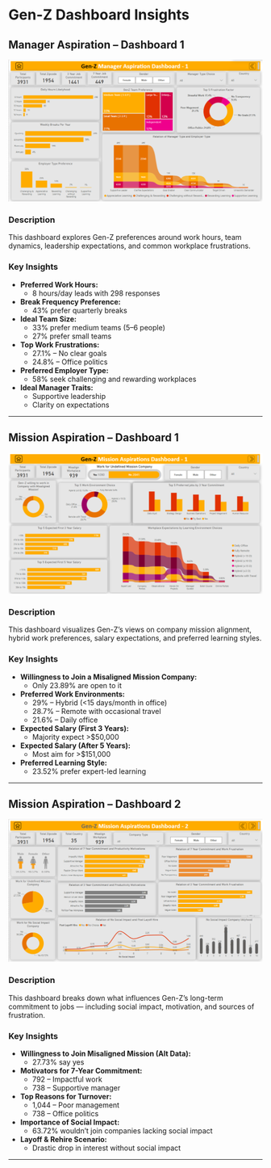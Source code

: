 # Gen-Z Dashboard Insights

## Manager Aspiration – Dashboard 1

![Manager Aspiration](https://github.com/nileshsharma-dp/Dashboards/blob/main/Gen-Z%20Dashboard/Images/Dashboard%20Screenshots/Manager%20Aspiration%20-%201.png)

### Description
This dashboard explores Gen-Z preferences around work hours, team dynamics, leadership expectations, and common workplace frustrations.

### Key Insights
- **Preferred Work Hours:**
  - 8 hours/day leads with 298 responses
- **Break Frequency Preference:**
  - 43% prefer quarterly breaks
- **Ideal Team Size:**
  - 33% prefer medium teams (5–6 people)
  - 27% prefer small teams
- **Top Work Frustrations:**
  - 27.1% – No clear goals
  - 24.8% – Office politics
- **Preferred Employer Type:**
  - 58% seek challenging and rewarding workplaces
- **Ideal Manager Traits:**
  - Supportive leadership
  - Clarity on expectations

---

## Mission Aspiration – Dashboard 1

![Mission Aspiration 1](https://github.com/nileshsharma-dp/Dashboards/blob/main/Gen-Z%20Dashboard/Images/Dashboard%20Screenshots/Mission%20Aspiration%20-%201.png)

### Description
This dashboard visualizes Gen-Z’s views on company mission alignment, hybrid work preferences, salary expectations, and preferred learning styles.

### Key Insights
- **Willingness to Join a Misaligned Mission Company:**
  - Only 23.89% are open to it
- **Preferred Work Environments:**
  - 29% – Hybrid (<15 days/month in office)
  - 28.7% – Remote with occasional travel
  - 21.6% – Daily office
- **Expected Salary (First 3 Years):**
  - Majority expect >$50,000
- **Expected Salary (After 5 Years):**
  - Most aim for >$151,000
- **Preferred Learning Style:**
  - 23.52% prefer expert-led learning

---

## Mission Aspiration – Dashboard 2

![Mission Aspiration 2](https://github.com/nileshsharma-dp/Dashboards/blob/main/Gen-Z%20Dashboard/Images/Dashboard%20Screenshots/Mission%20Aspiration%20-%202.png)

### Description
This dashboard breaks down what influences Gen-Z’s long-term commitment to jobs — including social impact, motivation, and sources of frustration.

### Key Insights
- **Willingness to Join Misaligned Mission (Alt Data):**
  - 27.73% say yes
- **Motivators for 7-Year Commitment:**
  - 792 – Impactful work
  - 738 – Supportive manager
- **Top Reasons for Turnover:**
  - 1,044 – Poor management
  - 738 – Office politics
- **Importance of Social Impact:**
  - 63.72% wouldn’t join companies lacking social impact
- **Layoff & Rehire Scenario:**
  - Drastic drop in interest without social impact

---

